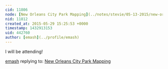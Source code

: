 ```yaml
---
cid: 11806
node: [New Orleans City Park Mapping](../notes/stevie/05-13-2015/new-orleans-city-park-mapping)
nid: 11812
created_at: 2015-05-29 15:25:53 +0000
timestamp: 1432913153
uid: 442760
author: [emash](../profile/emash)
---
```


I will be attending!

[emash](../profile/emash) replying to: [New Orleans City Park Mapping](../notes/stevie/05-13-2015/new-orleans-city-park-mapping)

